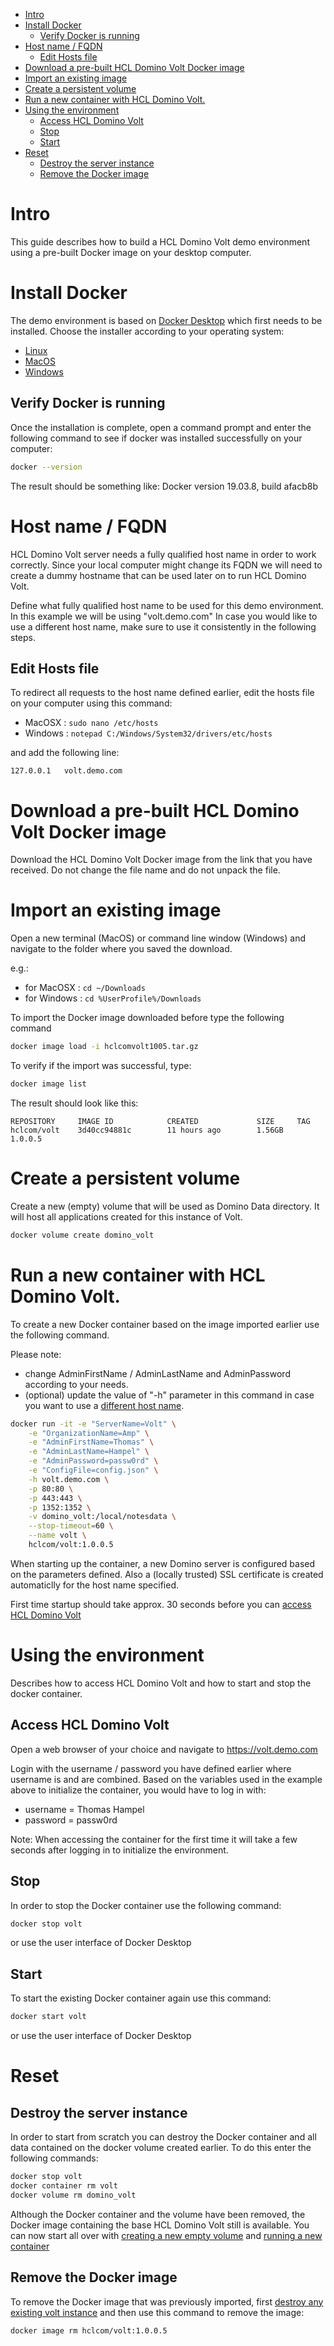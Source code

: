 - [Intro](#intro)
- [Install Docker](#install-docker)
  - [Verify Docker is running](#verify-docker-is-running)
- [Host name / FQDN](#host-name--fqdn)
  - [Edit Hosts file](#edit-hosts-file)
- [Download a pre-built HCL Domino Volt Docker image](#download-a-pre-built-hcl-domino-volt-docker-image)
- [Import an existing image](#import-an-existing-image)
- [Create a persistent volume](#create-a-persistent-volume)
- [Run a new container with HCL Domino Volt.](#run-a-new-container-with-hcl-domino-volt)
- [Using the environment](#using-the-environment)
  - [Access HCL Domino Volt](#access-hcl-domino-volt)
  - [Stop](#stop)
  - [Start](#start)
- [Reset](#reset)
  - [Destroy the server instance](#destroy-the-server-instance)
  - [Remove the Docker image](#remove-the-docker-image)

# Intro
This guide describes how to build a HCL Domino Volt demo environment using a pre-built Docker image on your desktop computer.

# Install Docker
The demo environment is based on [Docker Desktop](https://www.docker.com/products/docker-desktop) which first needs to be installed. Choose the installer according to your operating system:

* [Linux](https://docs.docker.com/engine/install/ubuntu/)
* [MacOS](https://hub.docker.com/editions/community/docker-ce-desktop-mac/)
* [Windows](https://hub.docker.com/editions/community/docker-ce-desktop-windows)

## Verify Docker is running
Once the installation is complete, open a command prompt and enter the following command to see if docker was installed successfully on your computer:

```bash
docker --version
```
The result should be something like:
Docker version 19.03.8, build afacb8b

# Host name / FQDN
HCL Domino Volt server needs a fully qualified host name in order to work correctly. Since your local computer might change its FQDN we will need to create a dummy hostname that can be used later on to run HCL Domino Volt.

Define what fully qualified host name to be used for this demo environment.
In this example we will be using "volt.demo.com"
In case you would like to use a different host name, make sure to use it consistently in the following steps.

## Edit Hosts file
To redirect all requests to the host name defined earlier, edit the hosts file on your computer using this command:
* MacOSX : ```sudo nano /etc/hosts```
* Windows : ```notepad C:/Windows/System32/drivers/etc/hosts```

and add the following line:
```
127.0.0.1   volt.demo.com
```

# Download a pre-built HCL Domino Volt Docker image
Download the HCL Domino Volt Docker image from the link that you have received.
Do not change the file name and do not unpack the file.

# Import an existing image
Open a new terminal (MacOS) or command line window (Windows) and navigate to the folder where you saved the download.

e.g.: 
* for MacOSX : ```cd ~/Downloads```
* for Windows : ```cd %UserProfile%/Downloads```

To import the Docker image downloaded before type the following command
```bash
docker image load -i hclcomvolt1005.tar.gz
```

To verify if the import was successful, type:
```bash
docker image list
```
The result should look like this:
```
REPOSITORY     IMAGE ID            CREATED             SIZE     TAG
hclcom/volt    3d40cc94881c        11 hours ago        1.56GB   1.0.0.5
```

# Create a persistent volume
Create a new (empty) volume that will be used as Domino Data directory. It will host all applications created for this instance of Volt.
```bash
docker volume create domino_volt
```

# Run a new container with HCL Domino Volt.
To create a new Docker container based on the image imported earlier use the following command.

Please note:
* change AdminFirstName / AdminLastName and AdminPassword according to your needs.
* (optional) update the value of "-h" parameter in this command in case you want to use a [different host name](#host-name--fqdn). 

```bash
docker run -it -e "ServerName=Volt" \
    -e "OrganizationName=Amp" \
    -e "AdminFirstName=Thomas" \
    -e "AdminLastName=Hampel" \
    -e "AdminPassword=passw0rd" \
    -e "ConfigFile=config.json" \
    -h volt.demo.com \
    -p 80:80 \
    -p 443:443 \
    -p 1352:1352 \
    -v domino_volt:/local/notesdata \
    --stop-timeout=60 \
    --name volt \
    hclcom/volt:1.0.0.5
```
When starting up the container, a new Domino server is configured based on the parameters defined. Also a (locally trusted) SSL certificate is created automaticlly for the host name specified.

First time startup should take approx. 30 seconds before you can [access HCL Domino Volt](#access-hcl-domino-volt)

# Using the environment
Describes how to access HCL Domino Volt and how to start and stop the docker container.

## Access HCL Domino Volt
Open a web browser of your choice and navigate to 
https://volt.demo.com

Login with the username / password you have defined earlier where username is <AdminFirstName> and <AdminLastName> are combined.
Based on the variables used in the example above to initialize the container, you would have to log in with:

* username = Thomas Hampel
* password = passw0rd

Note: When accessing the container for the first time it will take a few seconds after logging in to initialize the environment.

## Stop
In order to stop the Docker container use the following command:
```bash
docker stop volt
```
or use the user interface of Docker Desktop 

## Start
To start the existing Docker container again use this command:
```bash
docker start volt
```
or use the user interface of Docker Desktop 

# Reset

## Destroy the server instance
In order to start from scratch you can destroy the Docker container and all data contained on the docker volume created earlier.
To do this enter the following commands:
```bash
docker stop volt
docker container rm volt
docker volume rm domino_volt
```
Although the Docker container and the volume have been removed, the Docker image containing the base HCL Domino Volt still is available.
You can now start all over with [creating a new empty volume](#create-a-volume) and [running a new container](#run-a-new-container-with-hcl-domino-volt)

## Remove the Docker image
To remove the Docker image that was previously imported, first [destroy any existing volt instance](#destroy-the-server-instance) and then use this command to remove the image:
```bash
docker image rm hclcom/volt:1.0.0.5
```
